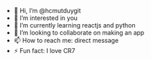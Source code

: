- 👋 Hi, I’m @hcmutduygit
- 👀 I’m interested in you
- 🌱 I’m currently learning reactjs and python
- 💞️ I’m looking to collaborate on making an app
- 📫 How to reach me: direct message
- ⚡ Fun fact: I love CR7

<!---
hcmutduygit/hcmutduygit is a ✨ special ✨ repository because its `README.md` (this file) appears on your GitHub profile.
You can click the Preview link to take a look at your changes.
--->
